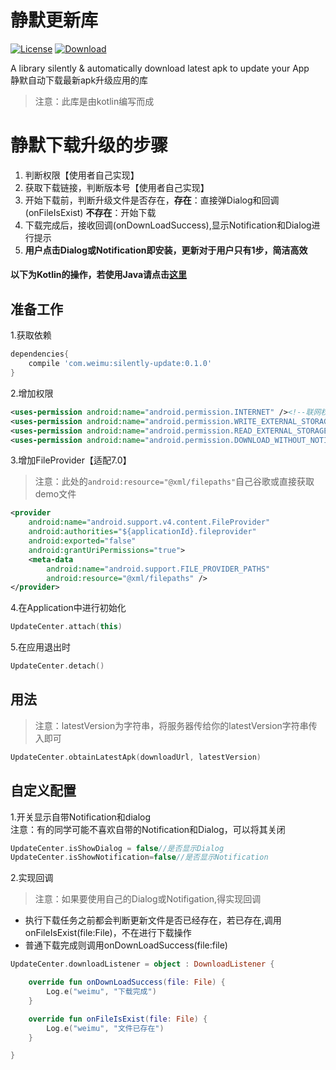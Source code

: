 # 静默更新库
[![License](https://img.shields.io/badge/license-Apache%202-green.svg)](https://www.apache.org/licenses/LICENSE-2.0)
[![Download](https://api.bintray.com/packages/tangsiyuan/maven/myokhttp/images/download.svg) ](https://bintray.com/tangsiyuan/maven/myokhttp/_latestVersion)

A library silently & automatically download latest apk to update your App<br>
静默自动下载最新apk升级应用的库

> 注意：此库是由kotlin编写而成<br>

# 静默下载升级的步骤
1. 判断权限【使用者自己实现】
2. 获取下载链接，判断版本号【使用者自己实现】
3. 开始下载前，判断升级文件是否存在，**存在**：直接弹Dialog和回调(onFileIsExist) **不存在**：开始下载
4. 下载完成后，接收回调(onDownLoadSuccess),显示Notification和Dialog进行提示
5. **用户点击Dialog或Notification即安装，更新对于用户只有1步，简洁高效**


#### 以下为Kotlin的操作，若使用Java请点击[这里](待会写)
 
## 准备工作 
1.获取依赖

```gradle
dependencies{
    compile 'com.weimu:silently-update:0.1.0'
}
```

2.增加权限

```xml
<uses-permission android:name="android.permission.INTERNET" /><!--联网权限-->
<uses-permission android:name="android.permission.WRITE_EXTERNAL_STORAGE" /><!--存储权限-->
<uses-permission android:name="android.permission.READ_EXTERNAL_STORAGE" /><!--存储权限-->
<uses-permission android:name="android.permission.DOWNLOAD_WITHOUT_NOTIFICATION" /><!--Notification权限-->

```       
3.增加FileProvider【适配7.0】

> 注意：此处的```android:resource="@xml/filepaths"```自己谷歌或直接获取demo文件

```xml
<provider
    android:name="android.support.v4.content.FileProvider"
    android:authorities="${applicationId}.fileprovider"
    android:exported="false"
    android:grantUriPermissions="true">
    <meta-data
        android:name="android.support.FILE_PROVIDER_PATHS"
        android:resource="@xml/filepaths" />
</provider>
```


4.在Application中进行初始化

```kotlin
UpdateCenter.attach(this)
```

5.在应用退出时

```kotlin
UpdateCenter.detach()
```

## 用法
> 注意：latestVersion为字符串，将服务器传给你的latestVersion字符串传入即可

```kotlin
UpdateCenter.obtainLatestApk(downloadUrl, latestVersion)
```

## 自定义配置
1.开关显示自带Notification和dialog<br>
注意：有的同学可能不喜欢自带的Notification和Dialog，可以将其关闭

```kotlin
UpdateCenter.isShowDialog = false//是否显示Dialog
UpdateCenter.isShowNotification=false//是否显示Notification
```

2.实现回调<br>
> 注意：如果要使用自己的Dialog或Notifigation,得实现回调
* 执行下载任务之前都会判断更新文件是否已经存在，若已存在,调用onFileIsExist(file:File)，不在进行下载操作<br>
* 普通下载完成则调用onDownLoadSuccess(file:file)


```kotlin
UpdateCenter.downloadListener = object : DownloadListener {

    override fun onDownLoadSuccess(file: File) {
        Log.e("weimu", "下载完成")
    }

    override fun onFileIsExist(file: File) {
        Log.e("weimu", "文件已存在")
    }

}
```
